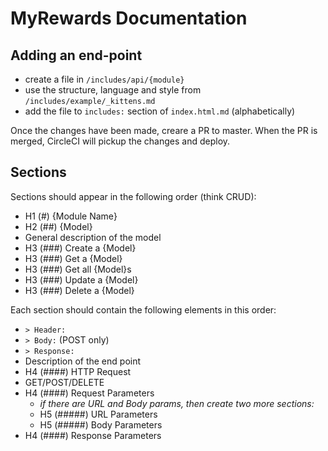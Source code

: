 # MyRewards Documentation

## Adding an end-point
- create a file in `/includes/api/{module}`
- use the structure, language and style from `/includes/example/_kittens.md` 
- add the file to `includes:` section of `index.html.md` (alphabetically)

Once the changes have been made, creare a PR to master. When the PR is merged, CircleCI will pickup the changes and deploy.

## Sections

Sections should appear in the following order (think CRUD):

- H1 (#) {Module Name}
- H2 (##) {Model}
- General description of the model
- H3 (###) Create a {Model}
- H3 (###) Get a {Model}
- H3 (###) Get all {Model}s
- H3 (###) Update a {Model}
- H3 (###) Delete a {Model}

Each section should contain the following elements in this order:

- `> Header:`
- `> Body:` (POST only)
- `> Response:` 
- Description of the end point
- H4 (####) HTTP Request
- GET/POST/DELETE
- H4 (####) Request Parameters 
  - _if there are URL and Body params, then create two more sections:_
  - H5 (#####) URL Parameters 
  - H5 (#####) Body Parameters
- H4 (####) Response Parameters
 

